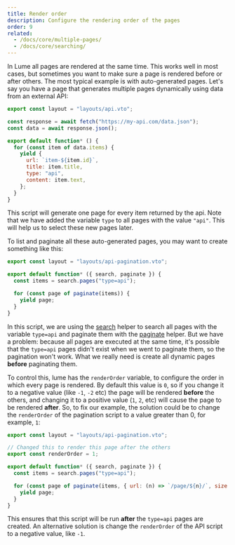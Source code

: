 ```yaml
---
title: Render order
description: Configure the rendering order of the pages
order: 9
related:
  - /docs/core/multiple-pages/
  - /docs/core/searching/
---
```


In Lume all pages are rendered at the same time. This works well in most cases,
but sometimes you want to make sure a page is rendered before or after others.
The most typical example is with auto-generated pages. Let's say you have a page
that generates multiple pages dynamically using data from an external API:

```js
export const layout = "layouts/api.vto";

const response = await fetch("https://my-api.com/data.json");
const data = await response.json();

export default function* () {
  for (const item of data.items) {
    yield {
      url: `item-${item.id}`,
      title: item.title,
      type: "api",
      content: item.text,
    };
  }
}
```

This script will generate one page for every item returned by the api. Note that
we have added the variable `type` to all pages with the value `"api"`. This will
help us to select these new pages later.

To list and paginate all these auto-generated pages, you may want to create
something like this:

```js
export const layout = "layouts/api-pagination.vto";

export default function* ({ search, paginate }) {
  const items = search.pages("type=api");

  for (const page of paginate(items)) {
    yield page;
  }
}
```

In this script, we are using the [search](../../plugins/search.md) helper to
search all pages with the variable `type=api` and paginate them with the
[paginate](../../plugins/paginate.md) helper. But we have a problem: because all
pages are executed at the same time, it's possible that the `type=api` pages
didn't exist when we went to paginate them, so the pagination won't work. What
we really need is create all dynamic pages **before** paginating them.

To control this, lume has the `renderOrder` variable, to configure the order in
which every page is rendered. By default this value is `0`, so if you change it
to a negative value (like `-1`, `-2` etc) the page will be rendered **before**
the others, and changing it to a positive value (`1`, `2`, etc) will cause the
page to be rendered **after**. So, to fix our example, the solution could be to
change the `renderOrder` of the pagination script to a value greater than 0, for
example, `1`:

```js
export const layout = "layouts/api-pagination.vto";

// Changed this to render this page after the others
export const renderOrder = 1;

export default function* ({ search, paginate }) {
  const items = search.pages("type=api");

  for (const page of paginate(items, { url: (n) => `/page/${n}/`, size: 10 })) {
    yield page;
  }
}
```

This ensures that this script will be run **after** the `type=api` pages are
created. An alternative solution is change the `renderOrder` of the API script
to a negative value, like `-1`.

